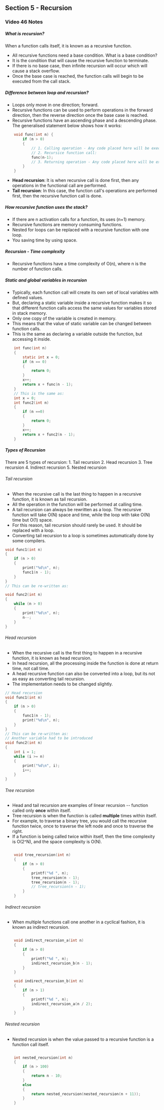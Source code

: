 ## Section 5 - Recursion

### Video 46 Notes

##### What is recursion?
When a function calls itself, it is known as a recursive function.
- All recursive functions need a base condition. What is a base condition?
- It is the condition that will cause the recursive function to terminate.
- If there is no base case, then infinite recursion will occur which will cause a stack overflow.
- Once the base case is reached, the function calls will begin to be executed from the call stack.
  
##### Difference between loop and recursion?
- Loops only move in one direction; forward.
- Recursive functions can be used to perform operations in the forward direction, then the reverse direction once the base case is reached.
- Recursive functions have an ascending phase and a descending phase. The generalised statement below shows how it works:

```C
    void func(int n) {
        if (n > 0)
        {
            // 1. Calling operation - Any code placed here will be executed at call time
            // 2. Recursice function call:
            func(n-1);
            // 3. Returning operation - Any code placed here will be executed once returning from the recursive function call.
        }
    }
```

- __Head recursion__: It is when recursive call is done first, then any operations in the functional call are performed.
- __Tail recursion__: In this case, the function call's operations are performed first, then the recursive function call is done.
 
##### How recursive function uses the stack?
- If there are n activation calls for a function, its uses (n+1) memory.
- Recursive functions are memory consuming functions.
- Nested for loops can be replaced with a recursive function with one loop.
- You saving time by using space.

##### Recursion - Time complexity
- Recursive functions have a time complexity of O(n), where n is the number of function calls.

##### Static and global variables in recursion
- Typically, each function call will create its own set of local variables with defined values.
- But, declaring a static variable inside a recursive function makes it so that different function calls access the same values for variables stored in stack memory.
- Only one copy of the variable is created in memory.
- This means that the value of static variable can be changed between function calls.
- This is the same as declaring a variable outside the function, but accessing it inside.

```C
    int func(int n)
    {
        static int x = 0;
        if (n == 0)
        {
            return 0;
        }
        x++;
        return x + func(n - 1);
    }
    // This is the same as:
    int x = 0;
    int func2(int n)
    {
        if (n ==0)
        {
            return 0;
        }
        x++;
        return x + func2(n - 1);
    }
```

##### Types of Recursion

There are 5 types of recursion:
    1. Tail recursion
    2. Head recursion
    3. Tree recursion
    4. Indirect recursion
    5. Nested recursion
   
###### Tail recursion
- When the recursive call is the last thing to happen in a recursive function, it is known as tail recursion.
- All the operation in the function will be performed at calling time. 
- A tail recursion can always be rewritten as a loop. The recursive function will take O(N) space and time, while the loop with take O(N) time but O(1) space.
- For this reason, tail recursion should rarely be used. It should be replaced with a loop. 
- Converting tail recursion to a loop is sometimes automatically done by some compilers.

```C
void func1(int n)
{
    if (n > 0)
    {
        print("%d\n", n);
        func1(n - 1);
    }
}
// This can be re-written as:

void func2(int n)
{
    while (n > 0)
    {
        print("%d\n", n);
        n--;
    }
}

```

###### Head recursion
- When the recursive call is the first thing to happen in a recursive function, it is known as head recursion.
- In head recursion, all the processing inside the function is done at return time, not call time.
- A head recursive function can also be converted into a loop, but its not as easy as converting tail recursion.
- The implementation needs to be changed slightly.

```C
// Head recursion
void func1(int n)
{
    if (n > 0)
    {
        func1(n - 1);
        print("%d\n", n);
    }
}
// This can be re-written as:
// Another variable had to be introduced
void func2(int n)
{
    int i = 1;
    while (i >= n)
    {
        print("%d\n", i);
        i++;
    }
}

```

###### Tree recursion
- Head and tail recursion are examples of linear recursion -- function called only __once__ within itself.
- Tree recursion is when the function is called __multiple__ times within itself.
- For example, to traverse a binary tree, you would call the recursive function twice, once to traverse the left node and once to traverse the right.
- If a function is being called twice within itself, then the time complexity is O(2^N), and the space complexity is O(N).

```C

    void tree_recursion(int n)
    {
        if (n > 0)
        {
            printf("%d ", n);
            tree_recursion(n - 1);
            tree_recursion(n - 1);
            // tree_recursion(n - 1);
        }
    }
```

###### Indirect recursion
- When multiple functions call one another in a cyclical fashion, it is known as indirect recursion.
```C

    void indirect_recursion_a(int n)
    {
        if (n > 0)
        {
            printf("%d ", n);
            indirect_recursion_b(n - 1);
        }
    }

    void indirect_recursion_b(int n)
    {
        if (n > 1)
        {
            printf("%d ", n);
            indirect_recursion_a(n / 2);
        }
    }
```

###### Nested recursion 
- Nested recursion is when the value passed to a recursive function is a function call itself.
```C

    int nested_recursion(int n)
    {
        if (n > 100)
        {
            return n - 10;
        }
        else
        {
            return nested_recursion(nested_recursion(n + 11));
        }
    }
```

